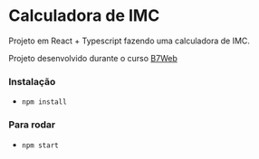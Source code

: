 # Calculadora de IMC

Projeto em React + Typescript fazendo uma calculadora de IMC.

Projeto desenvolvido durante o curso [B7Web](https://www.b7web.com.br)

### Instalação
- `npm install`

### Para rodar
- `npm start`